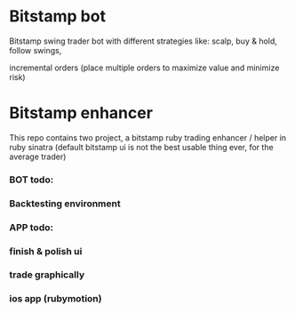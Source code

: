 # Bitstamp bot

Bitstamp swing trader bot with different strategies like: scalp, buy & hold, follow swings,

incremental orders (place multiple orders to maximize value and minimize risk)


# Bitstamp enhancer


This repo contains two project, a bitstamp ruby trading enhancer / helper in ruby sinatra (default bitstamp ui is not the best usable thing ever, for the average trader)



### BOT todo:

### Backtesting environment



### APP todo:

### finish & polish ui

### trade graphically

### ios app (rubymotion)


